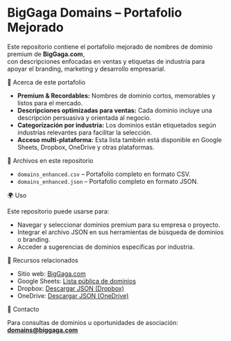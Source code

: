 # BigGaga Domains – Portafolio Mejorado

Este repositorio contiene el portafolio mejorado de nombres de dominio premium de **BigGaga.com**,  
con descripciones enfocadas en ventas y etiquetas de industria para apoyar el branding, marketing y desarrollo empresarial.  

📌 Acerca de este portafolio

- **Premium & Recordables:** Nombres de dominio cortos, memorables y listos para el mercado.  
- **Descripciones optimizadas para ventas:** Cada dominio incluye una descripción persuasiva y orientada al negocio.  
- **Categorización por industria:** Los dominios están etiquetados según industrias relevantes para facilitar la selección.  
- **Acceso multi-plataforma:** Esta lista también está disponible en Google Sheets, Dropbox, OneDrive y otras plataformas.  

📂 Archivos en este repositorio

- `domains_enhanced.csv` – Portafolio completo en formato CSV.  
- `domains_enhanced.json` – Portafolio completo en formato JSON.  

🌍 Uso

Este repositorio puede usarse para:  

- Navegar y seleccionar dominios premium para su empresa o proyecto.  
- Integrar el archivo JSON en sus herramientas de búsqueda de dominios o branding.  
- Acceder a sugerencias de dominios específicas por industria.  

🔗 Recursos relacionados

- Sitio web: [BigGaga.com](https://biggaga.com)  
- Google Sheets: [Lista pública de dominios](https://docs.google.com/spreadsheets/d/1UH-l7kTcvJdHaTE-mXeTxJVci-yKSRnBsVBV3kH79uU/edit?usp=sharing)  
- Dropbox: [Descargar JSON (Dropbox)](https://www.dropbox.com/scl/fi/qpxsqdknopq092uhxwesc/domains_es.json?rlkey=wx1pw4lgxaahgoicpfgskt41b&st=9bohijrd&dl=0)  
- OneDrive: [Descargar JSON (OneDrive)](https://1drv.ms/u/c/c6c0dcda53e2941a/EVmk_ldFPptKtC_kL-dQpLUBslCBoxFY51tQ9boRAGql7A?download=1)  

📧 Contacto

Para consultas de dominios u oportunidades de asociación: **domains@biggaga.com**

